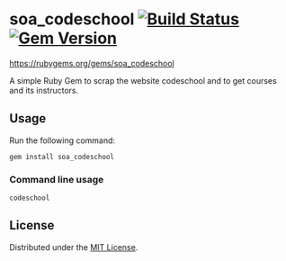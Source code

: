 # soa_codeschool [![Build Status](https://travis-ci.org/pengyuchen/Team-HW-1-Ideate-and-Scrape.svg?branch=master)](https://travis-ci.org/pengyuchen/Team-HW-1-Ideate-and-Scrape)[![Gem Version](https://badge.fury.io/rb/soa_codeschool.svg)](https://badge.fury.io/rb/soa_codeschool)

https://rubygems.org/gems/soa_codeschool

A simple Ruby Gem to scrap the website codeschool and to get courses and its instructors.


## Usage

Run the following command:

```
gem install soa_codeschool
```
### Command line usage

```
codeschool
```

## License

Distributed under the [MIT License](LICENSE).
